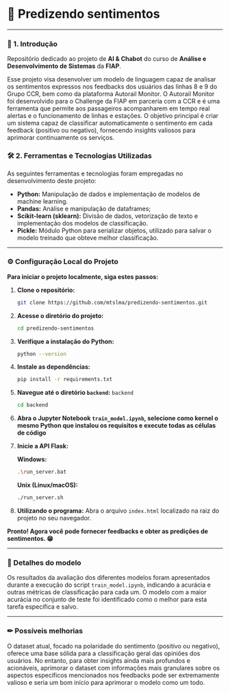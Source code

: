 # 🔮 Predizendo sentimentos

---
### 📝 1. Introdução

Repositório dedicado ao projeto de **AI & Chabot** do curso de **Análise e Desenvolvimento de Sistemas** da **FIAP**.

Esse projeto visa desenvolver um modelo de linguagem capaz de analisar os sentimentos expressos nos feedbacks dos usuários das linhas 8 e 9 do Grupo CCR, bem como da plataforma Autorail Monitor. O Autorail Monitor foi desenvolvido para o Challenge da FIAP em parceria com a CCR e é uma ferramenta que permite aos passageiros acompanharem em tempo real alertas e o funcionamento de linhas e estações. O objetivo principal é criar um sistema capaz de classificar automaticamente o sentimento em cada feedback (positivo ou negativo), fornecendo insights valiosos para aprimorar continuamente os serviços.

### 🛠 2. Ferramentas e Tecnologias Utilizadas

As seguintes ferramentas e tecnologias foram empregadas no desenvolvimento deste projeto:

* **Python:** Manipulação de dados e implementação de modelos de machine learning.
* **Pandas:** Análise e manipulação de dataframes;
* **Scikit-learn (sklearn):** Divisão de dados, vetorização de texto e implementação dos modelos de classificação.
* **Pickle:** Módulo Python para serializar objetos, utilizado para salvar o modelo treinado que obteve melhor classificação.

---

### ⚙ Configuração Local do Projeto

**Para iniciar o projeto localmente, siga estes passos:**

1.  **Clone o repositório:**
    ```bash
    git clone https://github.com/mtslma/predizendo-sentimentos.git
    ```

2.  **Acesse o diretório do projeto:**
    ```bash
    cd predizendo-sentimentos
    ```

3.  **Verifique a instalação do Python:**
    ```bash
    python --version
    ```

4.  **Instale as dependências:**
    ```bash
    pip install -r requirements.txt
    ```

5.  **Navegue até o diretório `backend`:** `backend`
    ```bash
    cd backend
    ```

6.  **Abra o Jupyter Notebook `train_model.ipynb`, selecione como kernel o mesmo Python que instalou os requisitos e execute todas as células de código**

7.  **Inicie a API Flask:**

    **Windows:**
    ```bash
    .\run_server.bat
    ```

    **Unix (Linux/macOS):**
    ```bash
    ./run_server.sh
    ```

8.  **Utilizando o programa:**
    Abra o arquivo `index.html` localizado na raiz do projeto no seu navegador.

**Pronto\! Agora você pode fornecer feedbacks e obter as predições de sentimentos. 😁**

---

### 📃 Detalhes do modelo

Os resultados da avaliação dos diferentes modelos foram apresentados durante a execução do script `train_model.ipynb`, indicando a acurácia e outras métricas de classificação para cada um. O modelo com a maior acurácia no conjunto de teste foi identificado como o melhor para esta tarefa específica e salvo.

---

### ✏ Possíveis melhorias

O dataset atual, focado na polaridade do sentimento (positivo ou negativo), oferece uma base sólida para a classificação geral das opiniões dos usuários. No entanto, para obter insights ainda mais profundos e acionáveis, aprimorar o dataset com informações mais granulares sobre os aspectos específicos mencionados nos feedbacks pode ser extremamente valioso e seria um bom início para aprimorar o modelo como um todo.
